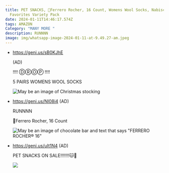 ```yaml
---
title: PET SNACKS, 🍫Ferrero Rocher, 16 Count, Womens Wool Socks, Nabisco Team
  Favorites Variety Pack
date: 2024-01-11T14:46:17.574Z
tags: AMAZON
Category: "MANY MORE "
description: RUNNNN
image: img/whatsapp-image-2024-01-11-at-9.49.27-am.jpeg
---
```

* <!--StartFragment-->

  https://geni.us/sB0KJhE

  (AD)

  ‼️‼️ ⒹⓇⓄⓅ ‼️‼️

  5 PAIRS WOMENS WOOL SOCKS

  <!--EndFragment--><!--StartFragment-->

  ![May be an image of Christmas stocking](https://scontent.fccu11-1.fna.fbcdn.net/v/t39.30808-6/418569054_5896377583832943_3688808710888914863_n.jpg?_nc_cat=108&ccb=1-7&_nc_sid=c42490&_nc_ohc=vZQsrUN_il0AX-Qj8Y6&_nc_ht=scontent.fccu11-1.fna&oh=00_AfBAfrloXTRmycrunFrmcVeBr26X7oipdSGS4dBsYcTPng&oe=65A48AAE)

  <!--EndFragment-->
* <!--StartFragment-->

  https://geni.us/Nl08i4 (AD)

  RUNNNN

  🍫Ferrero Rocher, 16 Count

  <!--EndFragment--><!--StartFragment-->

  ![May be an image of chocolate bar and text that says "FERRERO ROCHER® 16"](https://scontent.fccu11-1.fna.fbcdn.net/v/t39.30808-6/418732247_5896375010499867_410348240722812046_n.jpg?stp=dst-jpg_p843x403&_nc_cat=110&ccb=1-7&_nc_sid=c42490&_nc_ohc=NfwRCqdGkREAX_SaFtT&_nc_ht=scontent.fccu11-1.fna&oh=00_AfC_4GQ4LQBBRexyyUWFr9R2JtvzQm_uEdpoUq-hwqnA5A&oe=65A463D7)

  <!--EndFragment-->
* <!--StartFragment-->

  https://geni.us/uIt1N4 (AD)

  PET SNACKS ON SALE!!!!!!!🐱🐶

  <!--EndFragment--><!--StartFragment-->

  ![](https://scontent.fccu11-1.fna.fbcdn.net/v/t39.30808-6/418735962_5896372180500150_729740391339613662_n.jpg?stp=dst-jpg_p552x414&_nc_cat=106&ccb=1-7&_nc_sid=c42490&_nc_ohc=v3sVWK6kcIEAX_kBh8f&_nc_ht=scontent.fccu11-1.fna&oh=00_AfBMLLvhQzdC9idlt4Dad7UU8TA4iRMqTiD-BCziWlZLKQ&oe=65A4509D)

  <!--EndFragment-->

![]()